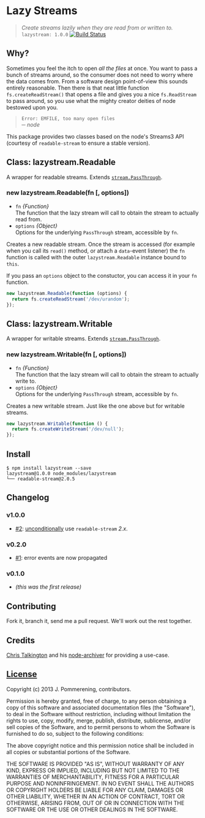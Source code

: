 # Lazy Streams

> *Create streams lazily when they are read from or written to.*  
> `lazystream: 1.0.0` [![Build Status](https://travis-ci.org/jpommerening/node-lazystream.png?branch=master)](https://travis-ci.org/jpommerening/node-lazystream)  

## Why?

Sometimes you feel the itch to open *all the files* at once. You want to pass a bunch of streams around, so the consumer does not need to worry where the data comes from.
From a software design point-of-view this sounds entirely reasonable. Then there is that neat little function `fs.createReadStream()` that opens a file and gives you a nice `fs.ReadStream` to pass around, so you use what the mighty creator deities of node bestowed upon you.

> `Error: EMFILE, too many open files`  
> ─ *node*

This package provides two classes based on the node's Streams3 API (courtesy of `readable-stream` to ensure a stable version).

## Class: lazystream.Readable

A wrapper for readable streams. Extends [`stream.PassThrough`](http://nodejs.org/api/stream.html#stream_class_stream_passthrough).

### new lazystream.Readable(fn [, options])

* `fn` *{Function}*  
  The function that the lazy stream will call to obtain the stream to actually read from.
* `options` *{Object}*  
  Options for the underlying `PassThrough` stream, accessible by `fn`.

Creates a new readable stream. Once the stream is accessed (for example when you call its `read()` method, or attach a `data`-event listener) the `fn` function is called with the outer `lazystream.Readable` instance bound to `this`.

If you pass an `options` object to the constuctor, you can access it in your `fn` function.

```javascript
new lazystream.Readable(function (options) {
  return fs.createReadStream('/dev/urandom');
});
```

## Class: lazystream.Writable

A wrapper for writable streams. Extends [`stream.PassThrough`](http://nodejs.org/api/stream.html#stream_class_stream_passthrough).

### new lazystream.Writable(fn [, options])

* `fn` *{Function}*  
  The function that the lazy stream will call to obtain the stream to actually write to.
* `options` *{Object}*  
  Options for the underlying `PassThrough` stream, accessible by `fn`.

Creates a new writable stream. Just like the one above but for writable streams.

```javascript
new lazystream.Writable(function () {
  return fs.createWriteStream('/dev/null');
});
```

## Install

```console
$ npm install lazystream --save
lazystream@1.0.0 node_modules/lazystream
└── readable-stream@2.0.5
```

## Changelog

### v1.0.0

- [#2](https://github.com/jpommerening/node-lazystream/pull/2): [unconditionally](https://r.va.gg/2014/06/why-i-dont-use-nodes-core-stream-module.html) use `readable-stream` _2.x_.

### v0.2.0

- [#1](https://github.com/jpommerening/node-lazystream/pull/1): error events are now propagated

### v0.1.0

- _(this was the first release)_

## Contributing

Fork it, branch it, send me a pull request. We'll work out the rest together.

## Credits

[Chris Talkington](https://github.com/ctalkington) and his [node-archiver](https://github.com/ctalkington/node-archiver) for providing a use-case.

## [License](LICENSE-MIT)

Copyright (c) 2013 J. Pommerening, contributors.

Permission is hereby granted, free of charge, to any person
obtaining a copy of this software and associated documentation
files (the "Software"), to deal in the Software without
restriction, including without limitation the rights to use,
copy, modify, merge, publish, distribute, sublicense, and/or sell
copies of the Software, and to permit persons to whom the
Software is furnished to do so, subject to the following
conditions:

The above copyright notice and this permission notice shall be
included in all copies or substantial portions of the Software.

THE SOFTWARE IS PROVIDED "AS IS", WITHOUT WARRANTY OF ANY KIND,
EXPRESS OR IMPLIED, INCLUDING BUT NOT LIMITED TO THE WARRANTIES
OF MERCHANTABILITY, FITNESS FOR A PARTICULAR PURPOSE AND
NONINFRINGEMENT. IN NO EVENT SHALL THE AUTHORS OR COPYRIGHT
HOLDERS BE LIABLE FOR ANY CLAIM, DAMAGES OR OTHER LIABILITY,
WHETHER IN AN ACTION OF CONTRACT, TORT OR OTHERWISE, ARISING
FROM, OUT OF OR IN CONNECTION WITH THE SOFTWARE OR THE USE OR
OTHER DEALINGS IN THE SOFTWARE.

